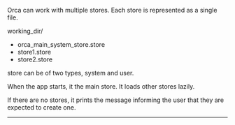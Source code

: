 Orca can work with multiple stores.
Each store is represented as a single file.

working_dir/
  - orca_main_system_store.store
  - store1.store
  - store2.store

store can be of two types, system and user.

When the app starts, it the main store.
It loads other stores lazily.

If there are no stores, it prints the message informing the user that they are expected to create one.



---


